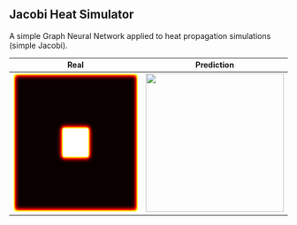 ## Jacobi Heat Simulator

A simple Graph Neural Network applied to heat propagation simulations (simple Jacobi).

| Real          | Prediction    |
| ------------- |:-------------:|
| <img src="https://github.com/halixness/GNN-Phys/blob/main/00-heat-simulator/animation/real/real.gif" width="250" height="250"/>      | <img src="https://github.com/halixness/GNN-Phys/blob/main/00-heat-simulator/animation/prediction/prediction.gif" width="250" height="250"/> |

